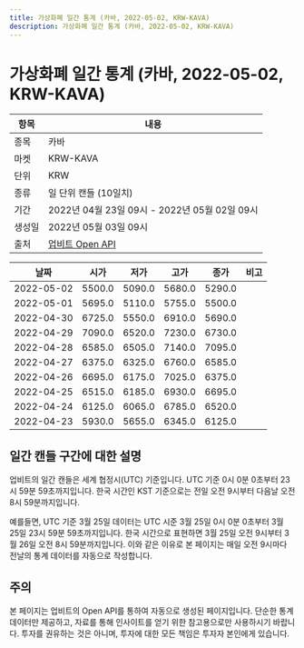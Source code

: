 ```yaml
---
title: 가상화폐 일간 통계 (카바, 2022-05-02, KRW-KAVA)
description: 가상화폐 일간 통계 (카바, 2022-05-02, KRW-KAVA)
---
```



가상화폐 일간 통계 (카바, 2022-05-02, KRW-KAVA)
===

|항목|내용|
|--|--|
|종목|카바|
|마켓|KRW-KAVA|
|단위|KRW|
|종류|일 단위 캔들 (10일치)|
|기간|2022년 04월 23일 09시 - 2022년 05월 02일 09시|
|생성일|2022년 05월 03일 09시|
|출처|[업비트 Open API](https://docs.upbit.com)|


|날짜|시가|저가|고가|종가|비고|
|--|--|--|--|--|--|
|2022-05-02|5500.0|5090.0|5680.0|5290.0|    |
|2022-05-01|5695.0|5110.0|5755.0|5500.0|    |
|2022-04-30|6725.0|5550.0|6910.0|5690.0|    |
|2022-04-29|7090.0|6520.0|7230.0|6730.0|    |
|2022-04-28|6585.0|6505.0|7140.0|7095.0|    |
|2022-04-27|6375.0|6325.0|6760.0|6585.0|    |
|2022-04-26|6695.0|6175.0|7025.0|6375.0|    |
|2022-04-25|6515.0|6185.0|6930.0|6695.0|    |
|2022-04-24|6125.0|6065.0|6785.0|6520.0|    |
|2022-04-23|5930.0|5655.0|6345.0|6125.0|    |


일간 캔들 구간에 대한 설명
---


업비트의 일간 캔들은 세계 협정시(UTC) 기준입니다. 
UTC 기준 0시 0분 0초부터 23시 59분 59초까지입니다. 
한국 시간인 KST 기준으로는 전일 오전 9시부터 다음날 오전 8시 59분까지입니다. 


예를들면, UTC 기준 3월 25일 데이터는 UTC 시준 3월 25일 0시 0분 0초부터 3월 25일 23시 59분 59초까지입니다. 
한국 시간으로 표현하면 3월 25일 오전 9시부터 3월 26일 오전 8시 59분까지입니다. 
이와 같은 이유로 본 페이지는 매일 오전 9시마다 전날의 통계 데이터를 자동으로 작성합니다. 


주의
---


본 페이지는 업비트의 Open API를 통하여 자동으로 생성된 페이지입니다. 
단순한 통계 데이터만 제공하고, 자료를 통해 인사이트를 얻기 위한 참고용으로만 사용하시기 바랍니다. 
투자를 권유하는 것은 아니며, 투자에 대한 모든 책임은 투자자 본인에게 있습니다. 
